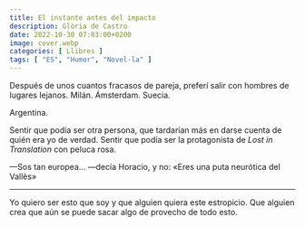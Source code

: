 ```yaml
---
title: El instante antes del impacto
description: Glòria de Castro
date: 2022-10-30 07:03:00+0200
image: cover.webp
categories: [ Llibres ]
tags: [ "ES", "Humor", "Novel·la" ]
---
```


Después de unos cuantos fracasos de pareja, preferí salir con hombres de lugares lejanos. Milán. Ámsterdam. Suecia.

Argentina.

Sentir que podía ser otra persona, que tardarían más en darse cuenta de quién era yo de verdad. Sentir que podía ser la protagonista de *Lost in Translation* con peluca rosa.

—Sos tan europea... —decía Horacio, y no: «Eres una puta neurótica del Vallès»

---

Yo quiero ser esto que soy y que alguien quiera este estropicio. Que alguien crea que aún se puede sacar algo de provecho de todo esto.
